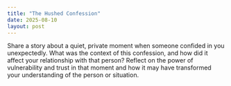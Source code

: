 ```yaml
---
title: "The Hushed Confession"
date: 2025-08-10
layout: post
---
```


Share a story about a quiet, private moment when someone confided in you unexpectedly. What was the context of this confession, and how did it affect your relationship with that person? Reflect on the power of vulnerability and trust in that moment and how it may have transformed your understanding of the person or situation.
